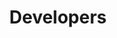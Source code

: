 ---
title: Developers
parent: Developers
nav_order: 4000
permalink: /docs/developers.html
layout: tiles
has_children: true
hide_content: true
tiles:
  - title: Concepts
    description: 　
    icon: pastafarianism
    link: /docs/developers/smart-contracts.html

  - title: API
    description: 　
    icon: bezier-curve
    link: /docs/developers/api.html

  - title: UI
    description: 　
    icon: window-maximize
    link: /docs/developers/ui/writing-dapps.html

  - title: How-tos
    description: 　
    icon: child
    link: /docs/developers/how-tos.html

  - title: Management-Tools
    description: 　
    icon: drafting-compass
    link: /docs/developers/management-tools.html

  - title: Tooling
    description: 　
    icon: tools
    link: /docs/developers/tooling/setting-up.html
---